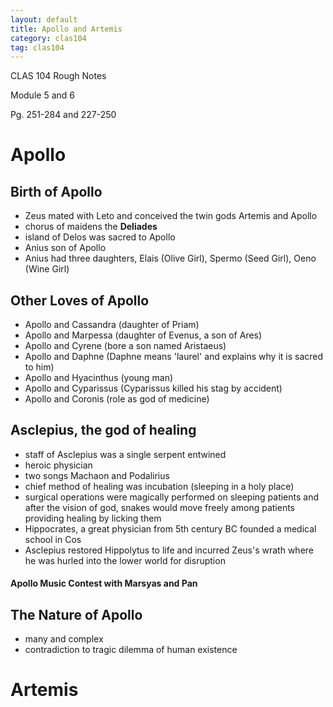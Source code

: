 ```yaml
---
layout: default
title: Apollo and Artemis
category: clas104
tag: clas104
---
```


CLAS 104 Rough Notes

Module 5 and 6

Pg. 251-284 and 227-250

# Apollo

## Birth of Apollo

- Zeus mated with Leto and conceived the twin gods Artemis and Apollo  
- chorus of maidens the **Deliades**
- island of Delos was sacred to Apollo  
- Anius son of Apollo
- Anius had three daughters, Elais (Olive Girl), Spermo (Seed Girl), Oeno (Wine Girl)

## Other Loves of Apollo
- Apollo and Cassandra (daughter of Priam)
- Apollo and Marpessa (daughter of Evenus, a son of Ares)
- Apollo and Cyrene (bore a son named Aristaeus)
- Apollo and Daphne (Daphne means 'laurel' and explains why it is sacred to him)
- Apollo and Hyacinthus (young man)
- Apollo and Cyparissus (Cyparissus killed his stag by accident)
- Apollo and Coronis (role as god of medicine)

## Asclepius, the god of healing
- staff of Asclepius was a single serpent entwined
- heroic physician
- two songs Machaon and Podalirius
- chief method of healing was incubation (sleeping in a holy place)
- surgical operations were magically performed on sleeping patients and after the vision of god, snakes would move freely among patients providing healing by licking them
- Hippocrates, a great physician from 5th century BC founded a medical school in Cos
- Asclepius restored Hippolytus to life and incurred Zeus's wrath where he was hurled into the lower world for disruption

#### Apollo Music Contest with Marsyas and Pan

## The Nature of Apollo
- many and complex
- contradiction to tragic dilemma of human existence

# Artemis
